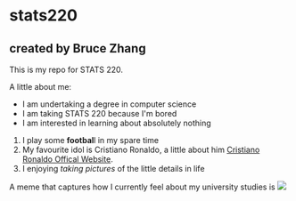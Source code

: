 # stats220

## created by Bruce Zhang

This is my repo for STATS 220. 

A little about me:

- I am undertaking a degree in computer science
- I am taking STATS 220 because I'm bored
- I am interested in learning about absolutely nothing

1. I play some **footbal**l in my spare time
2. My favourite idol is Cristiano Ronaldo, a little about him [Cristiano Ronaldo Offical Website](https://www.cristianoronaldo.com/#cr7).
3. I enjoying _taking pictures_ of the little details in life

A meme that captures how I currently feel about my university studies is ![](src="https://www.icegif.com/wp-content/uploads/2023/04/icegif-1724.gif")


